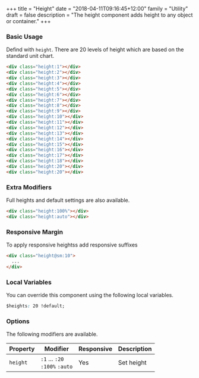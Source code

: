 +++
title = "Height"
date = "2018-04-11T09:16:45+12:00"
family = "Utility"
draft = false
description = "The height component adds height to any object or container."
+++

### Basic Usage

Defind with `height`. There are 20 levels of height which are based on the standard unit chart.

```html
<div class="height:1"></div>
<div class="height:2"></div>
<div class="height:3"></div>
<div class="height:4"></div>
<div class="height:5"></div>
<div class="height:6"></div>
<div class="height:7"></div>
<div class="height:8"></div>
<div class="height:9"></div>
<div class="height:10"></div>
<div class="height:11"></div>
<div class="height:12"></div>
<div class="height:13"></div>
<div class="height:14"></div>
<div class="height:15"></div>
<div class="height:16"></div>
<div class="height:17"></div>
<div class="height:18"></div>
<div class="height:20"></div>
<div class="height:20"></div>
```

### Extra Modifiers

Full heights and default settings are also available.

```html
<div class="height:100%"></div>
<div class="height:auto"></div>
```

### Responsive Margin

To apply responsive heightss add responsive suffixes

```html
<div class="height@sm:10">
  ...
</div>
```

### Local Variables

You can override this component using the following local variables.

```css
$heights: 20 !default;
```

### Options

The following modifiers are available.

<table class="table width:100% table:pile table@sm:unpile">
  <thead>
    <tr>
      <th>
        Property
      </th>
      <th>
        Modifier
      </th>
      <th>
        Responsive
      </th>
      <th>
        Description
      </th>
    </tr>
  </thead>
  <tr>
    <td data-label="Properties">
      <code>height</code>
    </td>
    <td data-label="Attributes">
      <code>:1</code> ... <code>:20</code><br>
      <code>:100%</code> <code>:auto</code>
    </td>
    <td data-label="Responsive">
      Yes
    </td>
    <td class="row:reverse">
      Set height
    </td>
  </tr>
</table>
